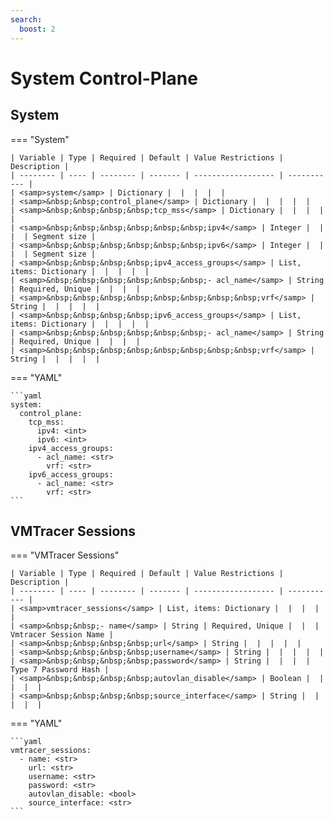 ```yaml
---
search:
  boost: 2
---
```


# System Control-Plane
## System

=== "System"


    | Variable | Type | Required | Default | Value Restrictions | Description |
    | -------- | ---- | -------- | ------- | ------------------ | ----------- |
    | <samp>system</samp> | Dictionary |  |  |  |  |
    | <samp>&nbsp;&nbsp;control_plane</samp> | Dictionary |  |  |  |  |
    | <samp>&nbsp;&nbsp;&nbsp;&nbsp;tcp_mss</samp> | Dictionary |  |  |  |  |
    | <samp>&nbsp;&nbsp;&nbsp;&nbsp;&nbsp;&nbsp;ipv4</samp> | Integer |  |  |  | Segment size |
    | <samp>&nbsp;&nbsp;&nbsp;&nbsp;&nbsp;&nbsp;ipv6</samp> | Integer |  |  |  | Segment size |
    | <samp>&nbsp;&nbsp;&nbsp;&nbsp;ipv4_access_groups</samp> | List, items: Dictionary |  |  |  |  |
    | <samp>&nbsp;&nbsp;&nbsp;&nbsp;&nbsp;&nbsp;- acl_name</samp> | String | Required, Unique |  |  |  |
    | <samp>&nbsp;&nbsp;&nbsp;&nbsp;&nbsp;&nbsp;&nbsp;&nbsp;vrf</samp> | String |  |  |  |  |
    | <samp>&nbsp;&nbsp;&nbsp;&nbsp;ipv6_access_groups</samp> | List, items: Dictionary |  |  |  |  |
    | <samp>&nbsp;&nbsp;&nbsp;&nbsp;&nbsp;&nbsp;- acl_name</samp> | String | Required, Unique |  |  |  |
    | <samp>&nbsp;&nbsp;&nbsp;&nbsp;&nbsp;&nbsp;&nbsp;&nbsp;vrf</samp> | String |  |  |  |  |

=== "YAML"

    ```yaml
    system:
      control_plane:
        tcp_mss:
          ipv4: <int>
          ipv6: <int>
        ipv4_access_groups:
          - acl_name: <str>
            vrf: <str>
        ipv6_access_groups:
          - acl_name: <str>
            vrf: <str>
    ```
## VMTracer Sessions

=== "VMTracer Sessions"


    | Variable | Type | Required | Default | Value Restrictions | Description |
    | -------- | ---- | -------- | ------- | ------------------ | ----------- |
    | <samp>vmtracer_sessions</samp> | List, items: Dictionary |  |  |  |  |
    | <samp>&nbsp;&nbsp;- name</samp> | String | Required, Unique |  |  | Vmtracer Session Name |
    | <samp>&nbsp;&nbsp;&nbsp;&nbsp;url</samp> | String |  |  |  |  |
    | <samp>&nbsp;&nbsp;&nbsp;&nbsp;username</samp> | String |  |  |  |  |
    | <samp>&nbsp;&nbsp;&nbsp;&nbsp;password</samp> | String |  |  |  | Type 7 Password Hash |
    | <samp>&nbsp;&nbsp;&nbsp;&nbsp;autovlan_disable</samp> | Boolean |  |  |  |  |
    | <samp>&nbsp;&nbsp;&nbsp;&nbsp;source_interface</samp> | String |  |  |  |  |

=== "YAML"

    ```yaml
    vmtracer_sessions:
      - name: <str>
        url: <str>
        username: <str>
        password: <str>
        autovlan_disable: <bool>
        source_interface: <str>
    ```

